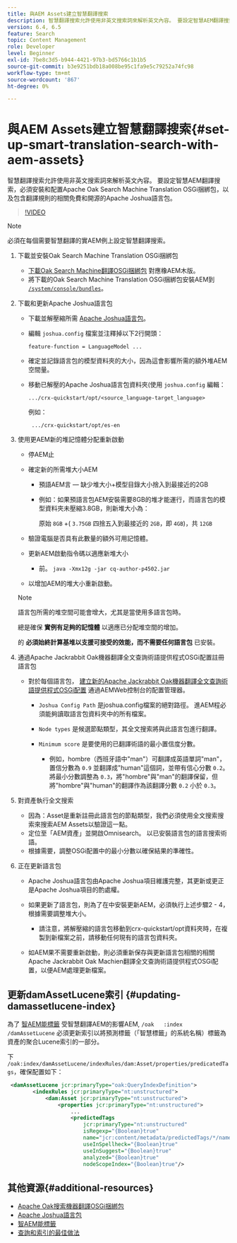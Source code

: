 ```yaml
---
title: 與AEM Assets建立智慧翻譯搜索
description: 智慧翻譯搜索允許使用非英文搜索詞來解析英文內容。 要設定智慧AEM翻譯搜索，必須安裝和配置Apache Oak Search Machine Translation OSGi捆綁包，以及包含翻譯規則的相關免費和開源的Apache Joshua語言包。
version: 6.4, 6.5
feature: Search
topic: Content Management
role: Developer
level: Beginner
exl-id: 7be8c3d5-b944-4421-97b3-bd5766c1b1b5
source-git-commit: b3e9251bdb18a008be95c1fa9e5c79252a74fc98
workflow-type: tm+mt
source-wordcount: '867'
ht-degree: 0%

---
```


# 與AEM Assets建立智慧翻譯搜索{#set-up-smart-translation-search-with-aem-assets}

智慧翻譯搜索允許使用非英文搜索詞來解析英文內容。 要設定智慧AEM翻譯搜索，必須安裝和配置Apache Oak Search Machine Translation OSGi捆綁包，以及包含翻譯規則的相關免費和開源的Apache Joshua語言包。

>[!VIDEO](https://video.tv.adobe.com/v/21291?quality=12&learn=on)

>[!NOTE]
>
>必須在每個需要智慧翻譯的實AEM例上設定智慧翻譯搜索。

1. 下載並安裝Oak Search Machine Translation OSGi捆綁包
   * [下載Oak Search Machine翻譯OSGi捆綁包](https://search.maven.org/#search%7Cgav%7C1%7Cg%3A%22org.apache.jackrabbit%22%20AND%20a%3A%22oak-search-mt%22) 對應橡AEM木版。
   * 將下載的Oak Search Machine Translation OSGi捆綁包安裝AEM到 [ `/system/console/bundles`](http://localhost:4502/system/console/bundles)。

2. 下載和更新Apache Joshua語言包
   * 下載並解壓縮所需 [Apache Joshua語言包](https://cwiki.apache.org/confluence/display/JOSHUA/Language+Packs)。
   * 編輯 `joshua.config` 檔案並注釋掉以下2行開頭：

      ```
      feature-function = LanguageModel ...
      ```

   * 確定並記錄語言包的模型資料夾的大小，因為這會影響所需的額外堆AEM空間量。
   * 移動已解壓的Apache Joshua語言包資料夾(使用 `joshua.config` 編輯：

      ```
      .../crx-quickstart/opt/<source_language-target_language>
      ```

      例如：

      ```
       .../crx-quickstart/opt/es-en
      ```

3. 使用更AEM新的堆記憶體分配重新啟動
   * 停AEM止
   * 確定新的所需堆大小AEM

      * 預語AEM言 — 缺少堆大小+模型目錄大小捨入到最接近的2GB
      * 例如：如果預語言包AEM安裝需要8GB的堆才能運行，而語言包的模型資料夾未壓縮3.8GB，則新堆大小為：

         原始 `8GB` +( `3.75GB` 四捨五入到最接近的 `2GB`，即 `4GB`)，共 `12GB`
   * 驗證電腦是否具有此數量的額外可用記憶體。
   * 更新AEM啟動指令碼以適應新堆大小

      * 前。 `java -Xmx12g -jar cq-author-p4502.jar`
   * 以增加AEM的堆大小重新啟動。

   >[!NOTE]
   >
   >語言包所需的堆空間可能會增大，尤其是當使用多語言包時。
   >
   >
   >總是確保 **實例有足夠的記憶體** 以適應已分配堆空間的增加。
   >
   >
   >的 **必須始終計算基堆以支援可接受的效能，而不需要任何語言包** 已安裝。

4. 通過Apache Jackrabbit Oak機器翻譯全文查詢術語提供程式OSGi配置註冊語言包

   * 對於每個語言包， [建立新的Apache Jackrabbit Oak機器翻譯全文查詢術語提供程式OSGi配置](http://localhost:4502/system/console/configMgr/org.apache.jackrabbit.oak.plugins.index.mt.MTFulltextQueryTermsProviderFactory) 通過AEMWeb控制台的配置管理器。

      * `Joshua Config Path` 是joshua.config檔案的絕對路徑。 進AEM程必須能夠讀取語言包資料夾中的所有檔案。
      * `Node types` 是候選節點類型，其全文搜索將與此語言包進行翻譯。
      * `Minimum score` 是要使用的已翻譯術語的最小置信度分數。

         * 例如，hombre（西班牙語中&quot;man&quot;）可翻譯成英語單詞&quot;man&quot;，置信分數為 `0.9` 並翻譯成&quot;human&quot;這個詞，並帶有信心分數 `0.2`。 將最小分數調整為 `0.3`，將&quot;hombre&quot;與&quot;man&quot;的翻譯保留，但將&quot;hombre&quot;與&quot;human&quot;的翻譯作為該翻譯分數 `0.2` 小於 `0.3`。

5. 對資產執行全文搜索
   * 因為：Asset是重新註冊此語言包的節點類型，我們必須使用全文搜索搜索來搜索AEM Assets以驗證這一點。
   * 定位至「AEM資產」並開啟Omnisearch。 以已安裝語言包的語言搜索術語。
   * 根據需要，調整OSGi配置中的最小分數以確保結果的準確性。

6. 正在更新語言包
   * Apache Joshua語言包由Apache Joshua項目維護完整，其更新或更正是Apache Joshua項目的酌處權。
   * 如果更新了語言包，則為了在中安裝更新AEM，必須執行上述步驟2 - 4，根據需要調整堆大小。

      * 請注意，將解壓縮的語言包移動到crx-quickstart/opt資料夾時，在複製到新檔案之前，請移動任何現有的語言包資料夾。
   * 如AEM果不需要重新啟動，則必須重新保存與更新語言包相關的相關Apache Jackrabbit Oak Machien翻譯全文查詢術語提供程式OSGi配置，以便AEM處理更新檔案。


## 更新damAssetLucene索引 {#updating-damassetlucene-index}

為了 [智AEM能標籤](https://helpx.adobe.com/experience-manager/6-3/assets/using/touch-ui-smart-tags.html) 受智慧翻譯AEM的影響AEM, `/oak   :index  /damAssetLucene` 必須更新索引以將預測標籤（「智慧標籤」的系統名稱）標籤為資產的聚合Lucene索引的一部分。

下 `/oak:index/damAssetLucene/indexRules/dam:Asset/properties/predicatedTags`，確保配置如下：

```xml
 <damAssetLucene jcr:primaryType="oak:QueryIndexDefinition">
        <indexRules jcr:primaryType="nt:unstructured">
            <dam:Asset jcr:primaryType="nt:unstructured">
                <properties jcr:primaryType="nt:unstructured">
                    ...
                    <predictedTags
                        jcr:primaryType="nt:unstructured"
                        isRegexp="{Boolean}true"
                        name="jcr:content/metadata/predictedTags/*/name"
                        useInSpellheck="{Boolean}true"
                        useInSuggest="{Boolean}true"
                        analyzed="{Boolean}true"
                        nodeScopeIndex="{Boolean}true"/>
```

## 其他資源{#additional-resources}

* [Apache Oak搜索機器翻譯OSGi捆綁包](https://search.maven.org/#search%7Cgav%7C1%7Cg%3A%22org.apache.jackrabbit%22%20AND%20a%3A%22oak-search-mt%22)
* [Apache Joshua語言包](https://cwiki.apache.org/confluence/display/JOSHUA/Language+Packs)
* [智AEM能標籤](https://helpx.adobe.com/experience-manager/6-3/assets/using/touch-ui-smart-tags.html)
* [查詢和索引的最佳做法](https://helpx.adobe.com/experience-manager/6-5/sites/deploying/using/best-practices-for-queries-and-indexing.html)
